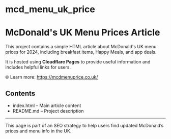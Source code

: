# mcd_menu_uk_price
# McDonald's UK Menu Prices Article

This project contains a simple HTML article about McDonald's UK menu prices for 2024, including breakfast items, Happy Meals, and app deals.

It is hosted using **Cloudflare Pages** to provide useful information and includes helpful links for users.

🌐 Learn more: https://mcdmenuprice.co.uk/

## Contents

- index.html – Main article content
- README.md – Project description

---

This page is part of an SEO strategy to help users find updated McDonald’s prices and menu info in the UK.
